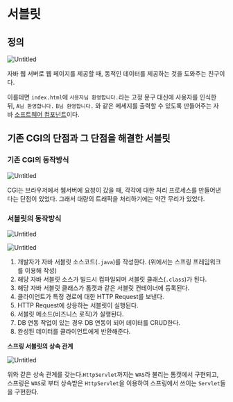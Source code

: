 # 서블릿

## 정의

![Untitled](https://s3-us-west-2.amazonaws.com/secure.notion-static.com/188e78b4-2d2f-480d-babd-ce5c2c918f5c/Untitled.png)

자바 웹 서버로 웹 페이지를 제공할 때, 동적인 데이터를 제공하는 것을 도와주는 친구이다.

이를테면 `index.html`에 `사용자님 환영합니다.`라는 고정 문구 대신에 사용자를 인식한 뒤, `A님 환영합니다.` `B님 환영합니다.` 와 같은 메세지를 출력할 수 있도록 만들어주는 자바 [소프트웨어 컴포넌트](https://en.wikipedia.org/wiki/Software_component)이다.

## 기존 CGI의 단점과 그 단점을 해결한 서블릿

### 기존 CGI의 동작방식

![Untitled](https://s3-us-west-2.amazonaws.com/secure.notion-static.com/723a0158-cdd3-4d58-9f6e-0112134cd9ce/Untitled.png)

CGI는 브라우저에서 웹서버에 요청이 갔을 때, 각각에 대한 처리 프로세스를 만들어낸다는 단점이 있었다. 그래서 대량의 트래픽을 처리하기에는 약간 무리가 있었다.

### **서블릿의 동작방식**

![Untitled](https://s3-us-west-2.amazonaws.com/secure.notion-static.com/bad31e6d-f019-4da8-abbb-9e53706a7e4b/Untitled.png)

![Untitled](https://s3-us-west-2.amazonaws.com/secure.notion-static.com/b3801024-7269-4f0f-9c17-ae2ebb4eb211/Untitled.png)

1. 개발자가 자바 서블릿 소스코드(`.java`)를 작성한다. (위에서는 스프링 프레임워크를 이용해 작성)
2. 해당 자바 서블릿 소스가 빌드시 컴파일되며 서블릿 클래스(`.class`)가 된다.
3. 해당 자바 서블릿 클래스가 톰캣과 같은 서블릿 컨테이너에 등록된다.
4. 클라이언트가 특정 경로에 대한 HTTP Request를 보낸다.
5. HTTP Request에 상응하는 서블릿이 실행된다.
6. 서블릿 메소드(비즈니스 로직)가 실행된다.
7. DB 연동 작업이 있는 경우 DB 연동이 되어 데이터를 CRUD한다.
8. 완성된 데이터를 클라이언트에게 반환해준다.

**스프링 서블릿의 상속 관계**

![Untitled](https://s3-us-west-2.amazonaws.com/secure.notion-static.com/69c4b238-197e-4884-8478-0ea6950a9187/Untitled.png)

위와 같은 상속 관계를 갖는다.`HttpServlet`까지는 `WAS`라 불리는 톰캣에서 구현되고, 스프링은 `WAS`로 부터 상속받은 `HttpServlet`을 이용하여 스프링에서 쓰이는 `Servlet`들을 구현한다.
